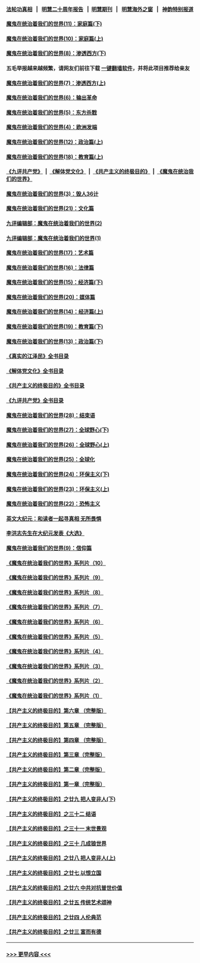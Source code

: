 #### [法轮功真相](https://github.com/gfw-breaker/truth/blob/master/README.md?t=0) &nbsp;&nbsp;|&nbsp;&nbsp; [明慧二十周年报告](https://github.com/gfw-breaker/mh-reports/blob/master/README.md?t=0) &nbsp;&nbsp;|&nbsp;&nbsp;[明慧期刊](https://github.com/gfw-breaker/mh-qikan) &nbsp;&nbsp;|&nbsp;&nbsp; [明慧海外之窗](https://github.com/gfw-breaker/mh-news/blob/master/README.md?t=0) &nbsp;&nbsp;|&nbsp;&nbsp; [神韵特别报道](https://github.com/gfw-breaker/mh-news/blob/master/shenyun.md?t=0)
#### [魔鬼在统治着我们的世界(11)：家庭篇(下)](../pages/nsc422/n10440961.md?t=12150501) 
#### [魔鬼在统治着我们的世界(10)：家庭篇(上)](../pages/nsc422/n10435448.md?t=12150501) 
#### [魔鬼在统治着我们的世界(8)：渗透西方(下)](../pages/nsc422/n10429603.md?t=12150501) 
#### 五毛举报越来越频繁，请网友们前往下载 [一键翻墙软件](https://github.com/gfw-breaker/ssr-accounts)，并将此项目推荐给亲友
#### [魔鬼在统治着我们的世界(7)：渗透西方(上)](../pages/nsc422/n10426013.md?t=12150501) 
#### [魔鬼在统治着我们的世界(6)：输出革命](../pages/nsc422/n10421536.md?t=12150501) 
#### [魔鬼在统治着我们的世界(5)：东方杀戮](../pages/nsc422/n10417707.md?t=12150501) 
#### [魔鬼在统治着我们的世界(4)：欧洲发端](../pages/nsc422/n10414890.md?t=12150501) 
#### [魔鬼在统治着我们的世界(12)：政治篇(上)](../pages/nsc422/n10444576.md?t=12150501) 
#### [魔鬼在统治着我们的世界(18)：教育篇(上)](../pages/nsc422/n10526970.md?t=12150501) 
#### [《九评共产党》](https://github.com/begood0513/9ping.md/blob/master/README.md) &nbsp;|&nbsp; [《解体党文化》](../../../../jtdwh.md/blob/master/README.md)  &nbsp;|&nbsp; [《共产主义的终极目的》](../../../../gczydzjmd.md/blob/master/README.md) &nbsp;|&nbsp; [《魔鬼在统治我们的世界》](../../../../mgztzwmdsj.md/blob/master/README.md) 
#### [魔鬼在统治着我们的世界(3)：毁人36计](../pages/nsc422/n10411583.md?t=12150501) 
#### [魔鬼在统治着我们的世界(21)：文化篇](../pages/nsc422/n10597706.md?t=12150501) 
#### [九评编辑部：魔鬼在统治着我们的世界(2)](../pages/nsc422/n10410036.md?t=12150501) 
#### [九评编辑部：魔鬼在统治着我们的世界(1)](../pages/nsc422/n10406825.md?t=12150501) 
#### [魔鬼在统治着我们的世界(17)：艺术篇](../pages/nsc422/n10499093.md?t=12150501) 
#### [魔鬼在统治着我们的世界(16)：法律篇](../pages/nsc422/n10485969.md?t=12150501) 
#### [魔鬼在统治着我们的世界(15)：经济篇(下)](../pages/nsc422/n10469975.md?t=12150501) 
#### [魔鬼在统治着我们的世界(20)：媒体篇](../pages/nsc422/n10586579.md?t=12150501) 
#### [魔鬼在统治着我们的世界(14)：经济篇(上)](../pages/nsc422/n10457370.md?t=12150501) 
#### [魔鬼在统治着我们的世界(19)：教育篇(下)](../pages/nsc422/n10564808.md?t=12150501) 
#### [魔鬼在统治着我们的世界(13)：政治篇(下)](../pages/nsc422/n10448270.md?t=12150501) 
#### [《真实的江泽民》全书目录](../pages/nsc422/n13721399.md?t=12150501) 
#### [《解体党文化》全书目录](../pages/nsc422/n13721157.md?t=12150501) 
#### [《共产主义的终极目的》全书目录](../pages/nsc422/n13721048.md?t=12150501) 
#### [《九评共产党》全书目录](../pages/nsc422/n13708085.md?t=12150501) 
#### [魔鬼在统治着我们的世界(28)：结束语](../pages/nsc422/n10936246.md?t=12150501) 
#### [魔鬼在统治着我们的世界(27)：全球野心(下)](../pages/nsc422/n10928319.md?t=12150501) 
#### [魔鬼在统治着我们的世界(26)：全球野心(上)](../pages/nsc422/n10900318.md?t=12150501) 
#### [魔鬼在统治着我们的世界(25)：全球化](../pages/nsc422/n10788205.md?t=12150501) 
#### [魔鬼在统治着我们的世界(24)：环保主义(下)](../pages/nsc422/n10695307.md?t=12150501) 
#### [魔鬼在统治着我们的世界(23)：环保主义(上)](../pages/nsc422/n10688613.md?t=12150501) 
#### [魔鬼在统治着我们的世界(22)：恐怖主义](../pages/nsc422/n10614727.md?t=12150501) 
#### [英文大纪元：和读者一起寻真相 无所畏惧](../pages/nsc422/n12542027.md?t=12150501) 
#### [李洪志先生在大纪元发表《大选》](../pages/nsc422/n12534746.md?t=12150501) 
#### [魔鬼在统治着我们的世界(9)：信仰篇](../pages/nsc422/n10432159.md?t=12150501) 
#### [《魔鬼在统治着我们的世界》系列片（10）](../pages/nsc422/n12292670.md?t=12150501) 
#### [《魔鬼在统治着我们的世界》系列片（9）](../pages/nsc422/n12290859.md?t=12150501) 
#### [《魔鬼在统治着我们的世界》系列片（8）](../pages/nsc422/n12287445.md?t=12150501) 
#### [《魔鬼在统治着我们的世界》系列片（7）](../pages/nsc422/n12283425.md?t=12150501) 
#### [《魔鬼在统治着我们的世界》系列片（6）](../pages/nsc422/n12282314.md?t=12150501) 
#### [《魔鬼在统治着我们的世界》系列片（5）](../pages/nsc422/n12281419.md?t=12150501) 
#### [《魔鬼在统治着我们的世界》系列片（4）](../pages/nsc422/n12274024.md?t=12150501) 
#### [《魔鬼在统治着我们的世界》系列片（3）](../pages/nsc422/n12271322.md?t=12150501) 
#### [《魔鬼在统治着我们的世界》系列片（2）](../pages/nsc422/n12269049.md?t=12150501) 
#### [《魔鬼在统治着我们的世界》系列片（1）](../pages/nsc422/n12267575.md?t=12150501) 
#### [【共产主义的终极目的】第六章 （完整版）](../pages/nsc422/n11428913.md?t=12150501) 
#### [【共产主义的终极目的】第五章 （完整版）](../pages/nsc422/n11428912.md?t=12150501) 
#### [【共产主义的终极目的】第四章 （完整版）](../pages/nsc422/n11428907.md?t=12150501) 
#### [【共产主义的终极目的】第三章（完整版）](../pages/nsc422/n11428848.md?t=12150501) 
#### [【共产主义的终极目的】第二章（完整版）](../pages/nsc422/n11428831.md?t=12150501) 
#### [【共产主义的终极目的】第一章（完整版）](../pages/nsc422/n11417651.md?t=12150501) 
#### [【共产主义的终极目的】之廿九 把人变非人(下)](../pages/nsc422/n11344140.md?t=12150501) 
#### [【共产主义的终极目的】之三十二 结语](../pages/nsc422/n11360535.md?t=12150501) 
#### [【共产主义的终极目的】之三十一 末世景观](../pages/nsc422/n11351129.md?t=12150501) 
#### [【共产主义的终极目的】之三十 几成狼世界](../pages/nsc422/n11348280.md?t=12150501) 
#### [【共产主义的终极目的】之廿八 把人变非人(上)](../pages/nsc422/n11340492.md?t=12150501) 
#### [【共产主义的终极目的】之廿七 以恨立国](../pages/nsc422/n11336944.md?t=12150501) 
#### [【共产主义的终极目的】之廿六 中共对抗普世价值](../pages/nsc422/n11324785.md?t=12150501) 
#### [【共产主义的终极目的】之廿五 传统艺术颂神](../pages/nsc422/n11296396.md?t=12150501) 
#### [【共产主义的终极目的】之廿四 人伦典范](../pages/nsc422/n11296397.md?t=12150501) 
#### [【共产主义的终极目的】之廿三 富而有德](../pages/nsc422/n11283598.md?t=12150501) 

----
#### [ >>> 更早内容 <<< ](../indexes/nsc422-earlier.md)
